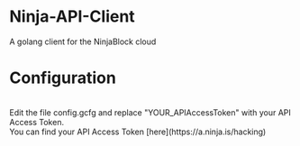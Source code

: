 # Ninja-API-Client
A golang client for the NinjaBlock cloud

<h1>Configuration</h1><br />
Edit the file config.gcfg and replace "YOUR_APIAccessToken" with your API Access Token.<br />
You can find your API Access Token [here](https://a.ninja.is/hacking) <br/>
